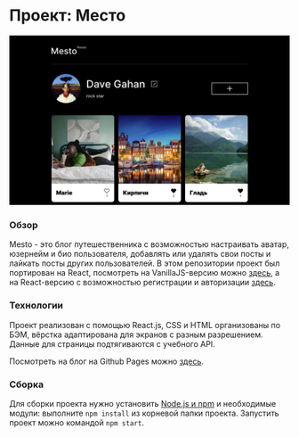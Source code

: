 # Проект: Место
![Внешний вид приложения](./src/images/readme.png?raw=true "Внешний вид приложения")
### Обзор

Mesto - это блог путешественника с возможностью настраивать аватар, юзернейм и био пользователя,
добавлять или удалять свои посты и лайкать посты других пользователей.
В этом репозитории проект был портирован на React, посмотреть на VanillaJS-версию можно 
[здесь](https://github.com/ansuleymanova/mesto), а на React-версию с возможностью регистрации и авторизации
[здесь](https://github.com/ansuleymanova/react-mesto-auth).


### Технологии

Проект реализован с помощью React.js, CSS и HTML организованы по БЭМ,
вёрстка адаптирована для экранов с разным разрешением. Данные 
для страницы подтягиваются с учебного API. 

Посмотреть на блог на Github Pages можно [здесь](https://ansuleymanova.github.io/mesto-react).


### Сборка
Для сборки проекта нужно установить [Node.js и npm](https://docs.npmjs.com/downloading-and-installing-node-js-and-npm)
и необходимые модули: выполните ```npm install``` из корневой папки проекта.
Запустить проект можно командой ```npm start```.